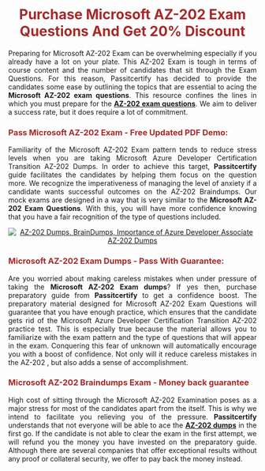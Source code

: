 <meta CHARSET="UTF-8"/>
<h1 style="color:brown;text-align:center;">Purchase Microsoft AZ-202 Exam Questions And Get 20% Discount</h1>

<p style="text-align:justify">Preparing for Microsoft  AZ-202 Exam can be overwhelming especially if you already have a lot on your plate. This AZ-202 Exam is tough in terms of course content and the number of candidates that sit through the Exam Questions. For this reason, Passitcertify has decided to provide the candidates some ease by outlining the topics that are essential to acing the <strong>Microsoft AZ-202 exam questions</strong>. This resource confines the lines in which you must prepare for the <a href="https://www.passitcertify.com/microsoft/az-202-questions.html"><strong> AZ-202 exam questions</strong></a>. We aim to deliver a success rate, but it does require a lot of commitment.</p>

<h3 style="color:brown;text-align:left;">Pass Microsoft AZ-202 Exam - Free Updated PDF Demo:</h3>

<p style="text-align:justify">Familiarity of the Microsoft AZ-202 Exam pattern tends to reduce stress levels when you are taking Microsoft Azure Developer Certification Transition AZ-202 Dumps. In order to achieve this target, <strong>Passitcertify</strong> guide facilitates the candidates by helping them focus on the question more. We recognize the imperativeness of managing the level of anxiety if a candidate wants successful outcomes on the AZ-202 Braindumps. Our mock exams are designed in a way that is very similar to the <strong>Microsoft AZ-202 Exam Questions</strong>. With this, you will have more confidence knowing that you have a fair recognition of the type of questions included.</p>

<p style="text-align: center;"><a href="https://www.passitcertify.com/microsoft/az-202-questions.html" rel="NOFOLLOW"><img alt="AZ-202 Dumps, BrainDumps, Importance of Azure Developer Associate AZ-202 Dumps" src="https://bit.ly/2ToUvun" /></a></p>

<h3 style="color:brown;text-align:left;">Microsoft AZ-202 Exam Dumps - Pass With Guarantee:</h3>

<p style="text-align:justify">Are you worried about making careless mistakes when under pressure of taking the <strong>Microsoft AZ-202 Exam dumps</strong>? If yes then, purchase preparatory guide from <strong>Passitcertify</strong> to get a confidence boost. The preparatory material designed for Microsoft AZ-202 Exam Questions will guarantee that you have enough practice, which ensures that the candidate gets rid of the Microsoft Azure Developer Certification Transition AZ-202 practice test. This is especially true because the material allows you to familiarize with the exam pattern and the type of questions that will appear in the exam. Conquering this fear of unknown will automatically encourage you with a boost of confidence. Not only will it reduce careless mistakes in the AZ-202 , but also adds a sense of accomplishment.</p>

<h3 style="color:brown;text-align:left;">Microsoft AZ-202 Braindumps Exam - Money back guarantee</h3>

<p style="text-align:justify">High cost of sitting through the Microsoft AZ-202 Examination poses as a major stress for most of the candidates apart from the  itself. This is why we intend to facilitate you relieving you of the pressure. <strong>Passitcertify</strong> understands that not everyone will be able to ace the <strong><a href="https://www.passitcertify.com/microsoft/az-202-questions.html">AZ-202 dumps</a></strong> in the first go. If the candidate is not able to clear the exam in the first attempt, we will refund you the money you have invested on the preparatory guide. Although there are several companies that offer exceptional results without any proof or collateral security, we offer to pay back the money instead.</p>
